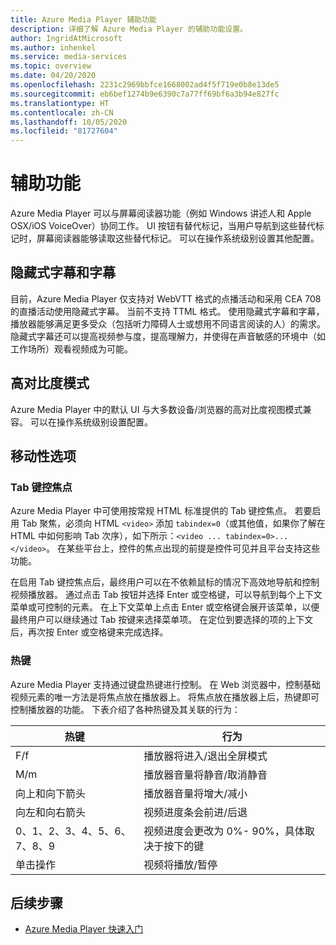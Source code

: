 ```yaml
---
title: Azure Media Player 辅助功能
description: 详细了解 Azure Media Player 的辅助功能设置。
author: IngridAtMicrosoft
ms.author: inhenkel
ms.service: media-services
ms.topic: overview
ms.date: 04/20/2020
ms.openlocfilehash: 2231c2969bbfce1668002ad4f5f719e0b8e13de5
ms.sourcegitcommit: eb6bef1274b9e6390c7a77ff69bf6a3b94e827fc
ms.translationtype: HT
ms.contentlocale: zh-CN
ms.lasthandoff: 10/05/2020
ms.locfileid: "81727604"
---
```

# <a name="accessibility"></a>辅助功能 #

Azure Media Player 可以与屏幕阅读器功能（例如 Windows 讲述人和 Apple OSX/iOS VoiceOver）协同工作。 UI 按钮有替代标记，当用户导航到这些替代标记时，屏幕阅读器能够读取这些替代标记。 可以在操作系统级别设置其他配置。

## <a name="captions-and-subtitles"></a>隐藏式字幕和字幕 ##

目前，Azure Media Player 仅支持对 WebVTT 格式的点播活动和采用 CEA 708 的直播活动使用隐藏式字幕。 当前不支持 TTML 格式。 使用隐藏式字幕和字幕，播放器能够满足更多受众（包括听力障碍人士或想用不同语言阅读的人）的需求。 隐藏式字幕还可以提高视频参与度，提高理解力，并使得在声音敏感的环境中（如工作场所）观看视频成为可能。  

## <a name="high-contrast-mode"></a>高对比度模式 ##

Azure Media Player 中的默认 UI 与大多数设备/浏览器的高对比度视图模式兼容。 可以在操作系统级别设置配置。

## <a name="mobility-options"></a>移动性选项 ##

### <a name="tabbing-focus"></a>Tab 键控焦点 ###

Azure Media Player 中可使用按常规 HTML 标准提供的 Tab 键控焦点。 若要启用 Tab 聚焦，必须向 HTML `<video>` 添加 `tabindex=0`（或其他值，如果你了解在 HTML 中如何影响 Tab 次序），如下所示：`<video ... tabindex=0>...</video>`。 在某些平台上，控件的焦点出现的前提是控件可见并且平台支持这些功能。

在启用 Tab 键控焦点后，最终用户可以在不依赖鼠标的情况下高效地导航和控制视频播放器。 通过点击 Tab 按钮并选择 Enter 或空格键，可以导航到每个上下文菜单或可控制的元素。 在上下文菜单上点击 Enter 或空格键会展开该菜单，以便最终用户可以继续通过 Tab 按键来选择菜单项。 在定位到要选择的项的上下文后，再次按 Enter 或空格键来完成选择。

### <a name="hotkeys"></a>热键 ###

Azure Media Player 支持通过键盘热键进行控制。 在 Web 浏览器中，控制基础视频元素的唯一方法是将焦点放在播放器上。 将焦点放在播放器上后，热键即可控制播放器的功能。  下表介绍了各种热键及其关联的行为：

| 热键              | 行为                                                                |
|----------------------|-------------------------------------------------------------------------|
| F/f                  | 播放器将进入/退出全屏模式                                  |
| M/m                  | 播放器音量将静音/取消静音                                          |
| 向上和向下箭头    | 播放器音量将增大/减小                                    |
| 向左和向右箭头 | 视频进度条会前进/后退                                  |
| 0、1、2、3、4、5、6、7、8、9  | 视频进度会更改为 0%\- 90%，具体取决于按下的键 |
| 单击操作         | 视频将播放/暂停                                                   |

## <a name="next-steps"></a>后续步骤

<!---Some context for the following links goes here--->
- [Azure Media Player 快速入门](azure-media-player-quickstart.md)